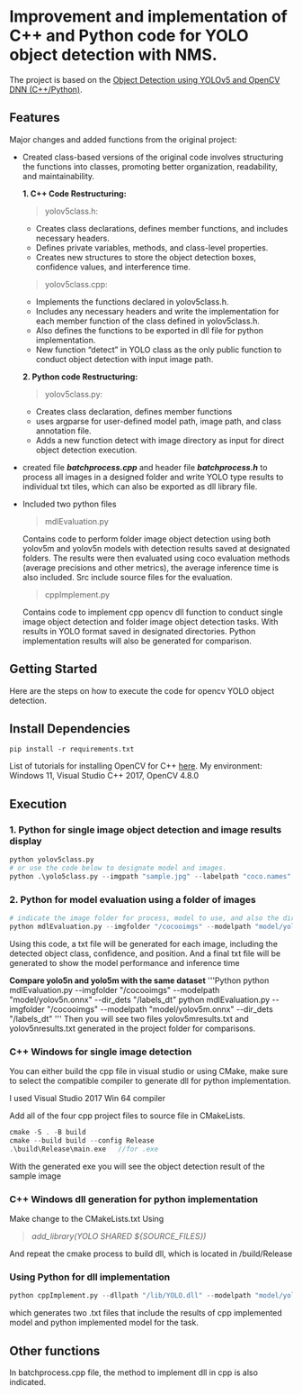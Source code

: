 # Improvement and implementation of C++ and Python code for YOLO object detection with NMS. 

The project is based on the [Object Detection using YOLOv5 and OpenCV DNN (C++/Python)](https://github.com/spmallick/learnopencv/tree/master/Object-Detection-using-YOLOv5-and-OpenCV-DNN-in-CPP-and-Python). 

## Features
Major changes and added functions from the original project:
- Created class-based versions of the original code involves structuring the functions into classes, promoting better organization, readability, and maintainability.

  **1. C++ Code Restructuring:**
    >yolov5class.h:
    
    * Creates class declarations, defines member functions, and includes necessary headers.
    * Defines private variables, methods, and class-level properties.
    * Creates new structures to store the object detection boxes, confidence values, and interference time. 
  
    >yolov5class.cpp:
    
     * Implements the functions declared in yolov5class.h.
     * Includes any necessary headers and write the implementation for each member function of the class defined in yolov5class.h.
     * Also defines the functions to be exported in dll file for python implementation.
     * New function “detect” in YOLO class as the only public function to conduct object detection with input image path.
  
  **2. Python code Restructuring:**
    >yolov5class.py:

     * Creates class declaration, defines member functions
     * uses argparse for user-defined model path, image path, and class annotation file.
     * Adds a new function detect with image directory as input for direct object detection execution.
  
- created file **_batchprocess.cpp_** and header file **_batchprocess.h_** to process all images in a designed folder and write YOLO type results to individual txt tiles, which can also be exported as dll library file.
- Included two python files
     >mdlEvaluation.py
     
     Contains code to perform folder image object detection using both yolov5m and yolov5n models with detection results saved at designated folders. The results were then evaluated using coco evaluation methods (average precisions and other metrics), the average inference time is also included. Src include source files for the evaluation.
  
     >cppImplement.py
     
     Contains code to implement cpp opencv dll function to conduct single image object detection and folder image object detection tasks. With results in YOLO format saved in designated directories. Python implementation results will also be generated for comparison. 
  
## Getting Started
Here are the steps on how to execute the code for opencv YOLO object detection. 
## Install Dependencies
```
pip install -r requirements.txt
```
List of tutorials for installing OpenCV for C++ [here](https://learnopencv.com/category/install/).
My environment: Windows 11, Visual Studio C++ 2017, OpenCV 4.8.0 
## Execution
### 1. Python for single image object detection and image results display
```Python
python yolov5class.py
# or use the code below to designate model and images. 
python .\yolo5class.py --imgpath "sample.jpg" --labelpath "coco.names" --modelpath "model/yolov5n.onnx" 
```
### 2. Python for model evaluation using a folder of images
```Python
# indicate the image folder for process, model to use, and also the directory to save individual detection results. Other inputs include --dir_annotations_gt # for the ground truth label path, and --labelpath for class anotations
python mdlEvaluation.py --imgfolder "/cocooimgs" --modelpath "model/yolov5n.onnx" --dir_dets "/labels_dt"
```
Using this code, a txt file will be generated for each image, including the detected object class, confidence, and position. And a final txt file will be generated to show the model performance and inference time

**Compare yolo5n and yolo5m with the same dataset**
'''Python
python mdlEvaluation.py --imgfolder "/cocooimgs" --modelpath "model/yolov5n.onnx" --dir_dets "/labels_dt"
python mdlEvaluation.py --imgfolder "/cocooimgs" --modelpath "model/yolov5m.onnx" --dir_dets "/labels_dt"
'''
Then you will see two files yolov5mresults.txt and yolov5nresults.txt generated in the project folder for comparisons. 

### C++ Windows for single image detection
You can either build the cpp file in visual studio or using CMake, make sure to select the compatible compiler to generate dll for python implementation. 

I used Visual Studio 2017 Win 64 compiler 

Add all of the four cpp project files to source file in CMakeLists. 

```C++ Windows
cmake -S . -B build
cmake --build build --config Release
.\build\Release\main.exe   //for .exe 
```
With the generated exe you will see the object detection result of the sample image

### C++ Windows dll generation for python implementation 
Make change to the CMakeLists.txt 
Using 
>_add_library(YOLO SHARED ${SOURCE_FILES})_

And repeat the cmake process to build dll, which is located in /build/Release

### Using Python for dll implementation
```Python
python cppImplement.py --dllpath "/lib/YOLO.dll" --modelpath "model/yolov5s.onnx" 
```
which generates two .txt files that include the results of cpp implemented model and python implemented model for the task.

## Other functions
In batchprocess.cpp file, the method to implement dll in cpp is also indicated. 


